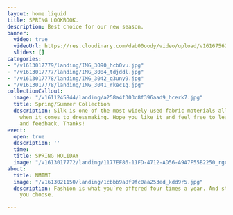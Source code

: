 ```yaml
---
layout: home.liquid
title: SPRING LOOKBOOK.
description: Best choice for our new season.
banner:
  video: true
  videoUrl: https://res.cloudinary.com/dab00oody/video/upload/v1616756244/landing/video-output-3455C21A-63F4-40D2-8CEA-D6501E31BA58_brqee8.mov
  slides: []
categories:
- "/v1613017779/landing/IMG_3090_hcb0vu.jpg"
- "/v1613017777/landing/IMG_3084_tdjddl.jpg"
- "/v1613017778/landing/IMG_3042_q3uny9.jpg"
- "/v1613017778/landing/IMG_3041_rkec1g.jpg"
collectionCallout:
  image: "/v1611245844/landing/a258a4f303c8f396aad9_hcerk7.jpg"
  title: Spring/Summer Collection
  description: Silk is one of the most widely-used fabric materials all over the world
    when it comes to dressmaking. Hope you like it and feel free to leave comments
    and feedback. Thanks!
event:
  open: true
  description: ''
  time: 
  title: SPRING HOLIDAY
  image: "/v1613017772/landing/1177EF86-11FD-4712-AD56-A9A7F55B2250_rgcsem.jpg"
about:
  title: NMIMI
  image: "/v1613021150/landing/1cbbb9a8f9fc0aa253ed_kdd9r5.jpg"
  description: Fashion is what you`re offered four times a year. And style is what
    you choose.

---
```

